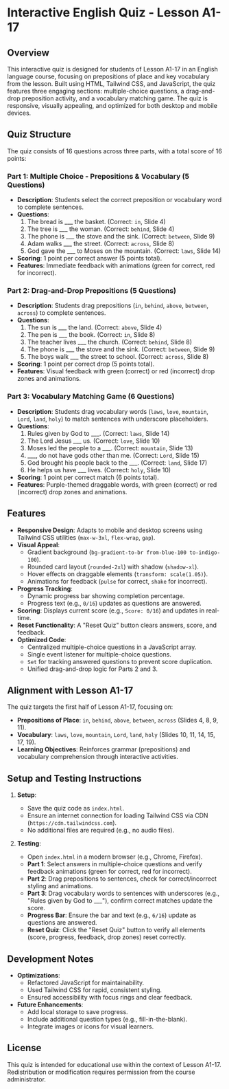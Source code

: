# Interactive English Quiz - Lesson A1-17

## Overview

This interactive quiz is designed for students of Lesson A1-17 in an English language course, focusing on prepositions of place and key vocabulary from the lesson. Built using HTML, Tailwind CSS, and JavaScript, the quiz features three engaging sections: multiple-choice questions, a drag-and-drop preposition activity, and a vocabulary matching game. The quiz is responsive, visually appealing, and optimized for both desktop and mobile devices.

## Quiz Structure

The quiz consists of 16 questions across three parts, with a total score of 16 points:

### Part 1: Multiple Choice - Prepositions & Vocabulary (5 Questions)
- **Description**: Students select the correct preposition or vocabulary word to complete sentences.
- **Questions**:
  1. The bread is ___ the basket. (Correct: `in`, Slide 4)
  2. The tree is ___ the woman. (Correct: `behind`, Slide 4)
  3. The phone is ___ the stove and the sink. (Correct: `between`, Slide 9)
  4. Adam walks ___ the street. (Correct: `across`, Slide 8)
  5. God gave the ___ to Moses on the mountain. (Correct: `laws`, Slide 14)
- **Scoring**: 1 point per correct answer (5 points total).
- **Features**: Immediate feedback with animations (green for correct, red for incorrect).

### Part 2: Drag-and-Drop Prepositions (5 Questions)
- **Description**: Students drag prepositions (`in`, `behind`, `above`, `between`, `across`) to complete sentences.
- **Questions**:
  1. The sun is ___ the land. (Correct: `above`, Slide 4)
  2. The pen is ___ the book. (Correct: `in`, Slide 8)
  3. The teacher lives ___ the church. (Correct: `behind`, Slide 8)
  4. The phone is ___ the stove and the sink. (Correct: `between`, Slide 9)
  5. The boys walk ___ the street to school. (Correct: `across`, Slide 8)
- **Scoring**: 1 point per correct drop (5 points total).
- **Features**: Visual feedback with green (correct) or red (incorrect) drop zones and animations.

### Part 3: Vocabulary Matching Game (6 Questions)
- **Description**: Students drag vocabulary words (`laws`, `love`, `mountain`, `Lord`, `land`, `holy`) to match sentences with underscore placeholders.
- **Questions**:
  1. Rules given by God to ___. (Correct: `laws`, Slide 14)
  2. The Lord Jesus ___ us. (Correct: `love`, Slide 10)
  3. Moses led the people to a ___. (Correct: `mountain`, Slide 13)
  4. ___, do not have gods other than me. (Correct: `Lord`, Slide 15)
  5. God brought his people back to the ___. (Correct: `land`, Slide 17)
  6. He helps us have ___ lives. (Correct: `holy`, Slide 10)
- **Scoring**: 1 point per correct match (6 points total).
- **Features**: Purple-themed draggable words, with green (correct) or red (incorrect) drop zones and animations.

## Features

- **Responsive Design**: Adapts to mobile and desktop screens using Tailwind CSS utilities (`max-w-3xl`, `flex-wrap`, `gap`).
- **Visual Appeal**:
  - Gradient background (`bg-gradient-to-br from-blue-100 to-indigo-100`).
  - Rounded card layout (`rounded-2xl`) with shadow (`shadow-xl`).
  - Hover effects on draggable elements (`transform: scale(1.05)`).
  - Animations for feedback (`pulse` for correct, `shake` for incorrect).
- **Progress Tracking**:
  - Dynamic progress bar showing completion percentage.
  - Progress text (e.g., `0/16`) updates as questions are answered.
- **Scoring**: Displays current score (e.g., `Score: 0/16`) and updates in real-time.
- **Reset Functionality**: A "Reset Quiz" button clears answers, score, and feedback.
- **Optimized Code**:
  - Centralized multiple-choice questions in a JavaScript array.
  - Single event listener for multiple-choice questions.
  - `Set` for tracking answered questions to prevent score duplication.
  - Unified drag-and-drop logic for Parts 2 and 3.

## Alignment with Lesson A1-17

The quiz targets the first half of Lesson A1-17, focusing on:
- **Prepositions of Place**: `in`, `behind`, `above`, `between`, `across` (Slides 4, 8, 9, 11).
- **Vocabulary**: `laws`, `love`, `mountain`, `Lord`, `land`, `holy` (Slides 10, 11, 14, 15, 17, 19).
- **Learning Objectives**: Reinforces grammar (prepositions) and vocabulary comprehension through interactive activities.

## Setup and Testing Instructions

1. **Setup**:
   - Save the quiz code as `index.html`.
   - Ensure an internet connection for loading Tailwind CSS via CDN (`https://cdn.tailwindcss.com`).
   - No additional files are required (e.g., no audio files).

2. **Testing**:
   - Open `index.html` in a modern browser (e.g., Chrome, Firefox).
   - **Part 1**: Select answers in multiple-choice questions and verify feedback animations (green for correct, red for incorrect).
   - **Part 2**: Drag prepositions to sentences, check for correct/incorrect styling and animations.
   - **Part 3**: Drag vocabulary words to sentences with underscores (e.g., "Rules given by God to ___"), confirm correct matches update the score.
   - **Progress Bar**: Ensure the bar and text (e.g., `6/16`) update as questions are answered.
   - **Reset Quiz**: Click the "Reset Quiz" button to verify all elements (score, progress, feedback, drop zones) reset correctly.

## Development Notes

- **Optimizations**:
  - Refactored JavaScript for maintainability.
  - Used Tailwind CSS for rapid, consistent styling.
  - Ensured accessibility with focus rings and clear feedback.
- **Future Enhancements**:
  - Add local storage to save progress.
  - Include additional question types (e.g., fill-in-the-blank).
  - Integrate images or icons for visual learners.

## License

This quiz is intended for educational use within the context of Lesson A1-17. Redistribution or modification requires permission from the course administrator.
